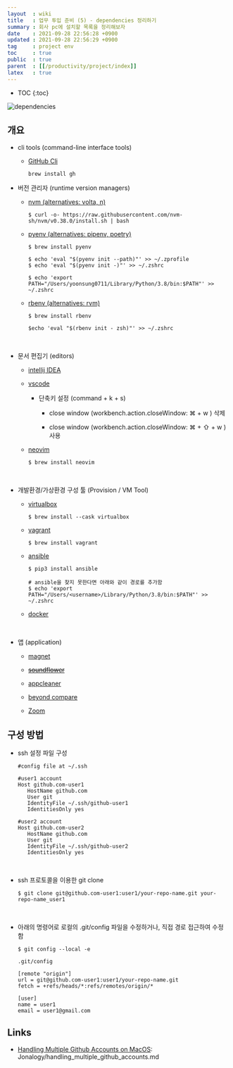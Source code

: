 ```yaml
---
layout  : wiki
title   : 업무 투입 준비 (5) - dependencies 정리하기
summary : 회사 pc에 설치할 목록을 정리해보자
date    : 2021-09-28 22:56:28 +0900
updated : 2021-09-28 22:56:29 +0900
tag     : project env
toc     : true
public  : true
parent  : [[/productivity/project/index]]
latex   : true
---
```

* TOC
{:toc}

![dependencies](https://user-images.githubusercontent.com/65143458/135738127-46c9e454-2d15-4e1e-8252-f5f8189c2560.jpeg)

## 개요

* cli tools (command-line interface tools)

  * [GitHub Cli](https://github.com/cli/cli)

     ```shell
    brew install gh
    ```

* 버전 관리자 (runtime version managers)

  * [nvm (alternatives: volta, n)](https://github.com/nvm-sh/nvm)

     ```shell
    $ curl -o- https://raw.githubusercontent.com/nvm-sh/nvm/v0.38.0/install.sh | bash
    ```

  * [pyenv (alternatives: pipenv, poetry)](https://github.com/pyenv/pyenv)

     ```shell
    $ brew install pyenv

    $ echo 'eval "$(pyenv init --path)"' >> ~/.zprofile
    $ echo 'eval "$(pyenv init -)"' >> ~/.zshrc

    $ echo 'export PATH="/Users/yoonsung0711/Library/Python/3.8/bin:$PATH"' >> ~/.zshrc
    ```

  * [rbenv (alternatives: rvm)](https://github.com/rbenv/rbenv)

     ```shell
    $ brew install rbenv

    $echo 'eval "$(rbenv init - zsh)"' >> ~/.zshrc
    ```
<br/> 

* 문서 편집기 (editors)

  * [intellij IDEA](https://www.jetbrains.com/ko-kr/idea/download/#section=mac)

  * [vscode](https://code.visualstudio.com/download)

    * 단축키 설정 (command + k + s)
        
        * close window (workbench.action.closeWindow: ⌘ + w ) 삭제

        * close window (workbench.action.closeWindow: ⌘ + ⇧ + w ) 사용


  * [neovim](https://github.com/neovim/neovim/wiki/Installing-Neovim)

     ```shell
    $ brew install neovim
    ```
    
<br/> 

* 개발환경/가상환경 구성 툴 (Provision / VM Tool)

  * [virtualbox](https://www.virtualbox.org/wiki/Downloads)

     ```shell
    $ brew install --cask virtualbox
    ```
    
  * [vagrant](https://www.vagrantup.com/downloads)

     ```shell
    $ brew install vagrant
    ```

  * [ansible](https://docs.ansible.com/ansible/latest/installation_guide/intro_installation.html#installing-ansible-on-macos)

     ```shell
    $ pip3 install ansible

    # ansible을 찾지 못한다면 아래와 같이 경로를 추가함 
    $ echo 'export PATH="/Users/<username>/Library/Python/3.8/bin:$PATH"' >> ~/.zshrc

    ```

  * [docker](https://docs.docker.com/desktop/mac/install/)

<br/> 

* 앱 (application)

  * [magnet](https://apps.apple.com/us/app/magnet/id441258766?mt=12)

  * [~~soundflower~~](https://soundflower.softonic.kr/mac/download)

  * [appcleaner](https://freemacsoft.net/appcleaner/)

  * [beyond compare](https://www.scootersoftware.com/download.php)

  * [Zoom](https://zoom.us/support/download?os=mac)


## 구성 방법

* ssh 설정 파일 구성

    ```shell
    #config file at ~/.ssh

    #user1 account
    Host github.com-user1
       HostName github.com
       User git
       IdentityFile ~/.ssh/github-user1
       IdentitiesOnly yes

    #user2 account
    Host github.com-user2
       HostName github.com
       User git
       IdentityFile ~/.ssh/github-user2
       IdentitiesOnly yes
    ```
    
<br/> 

* ssh 프로토콜을 이용한 git clone

    ```shell
    $ git clone git@github.com-user1:user1/your-repo-name.git your-repo-name_user1
    ```
    
<br/> 

* 아래의 명령어로 로컬의 .git/config 파일을 수정하거나, 직접 경로 접근하여 수정함

    ```shell
    $ git config --local -e 

    .git/config

    [remote "origin"] 
    url = git@github.com-user1:user1/your-repo-name.git
    fetch = +refs/heads/*:refs/remotes/origin/*

    [user]
    name = user1
    email = user1@gmail.com
    ```
    
## Links

* [Handling Multiple Github Accounts on MacOS](https://gist.github.com/Jonalogy/54091c98946cfe4f8cdab2bea79430f9):  Jonalogy/handling_multiple_github_accounts.md


